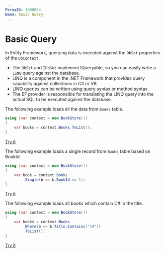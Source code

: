 ```yaml
---
PermaID: 1000064
Name: Basic Query
---
```


# Basic Query

In Entity Framework, querying data is executed against the `DbSet` properties of the `DbContext`.

 - The `DbSet` and `IDbSet` implement IQueryable, so you can easily write a `LINQ` query against the database. 
 - LINQ is a component in the .NET Framework that provides query capability against collections in C# or VB. 
 - LINQ queries can be written using query syntax or method syntax. 
 - The EF provider is responsible for translating the LINQ query into the actual SQL to be executed against the database.

The following example loads all the data from `Books` table.

```csharp
using (var context = new BookStore())
{			
	var books = context.Books.ToList();
}
```

[Try it](https://dotnetfiddle.net/oo7OHH)

The following example loads a single record from `Books` table based on BookId.

```csharp
using (var context = new BookStore())
{
    var book = context.Books
        .Single(b => b.BookId == 1);
}
```

[Try it](https://dotnetfiddle.net/8Fs6jS)

The following example loads all books which contain C# in the title.

```csharp
using (var context = new BookStore())
{
    var books = context.Books
        .Where(b => b.Title.Contains("C#"))
        .ToList();
}
```

[Try it](https://dotnetfiddle.net/4TJtQl)